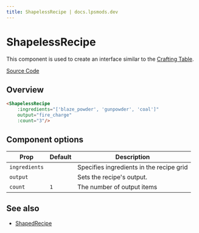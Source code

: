 ```yaml
---
title: ShapelessRecipe | docs.lpsmods.dev
---
```


# ShapelessRecipe

This component is used to create an interface similar to the [Crafting Table](https://minecraft.wiki/w/Crafting_Table).

[Source Code](https://github.com/legopitstop/docs.lpsmods.dev/edit/main/docs/.vitepress/components/ShapelessRecipe.vue)

## Overview

<ShapelessRecipe
    :ingredients="['blaze_powder', 'gunpowder', 'coal']"
    output="fire_charge"
    :count="3"/>

```md
<ShapelessRecipe
    :ingredients="['blaze_powder', 'gunpowder', 'coal']"
    output="fire_charge"
    :count="3"/>
```

## Component options

| Prop          | Default | Description                              |
| ------------- | ------- | ---------------------------------------- |
| `ingredients` |         | Specifies ingredients in the recipe grid |
| `output`      |         | Sets the recipe's output.                |
| `count`       | `1`     | The number of output items               |

## See also

- [ShapedRecipe](./ShapedRecipe)
